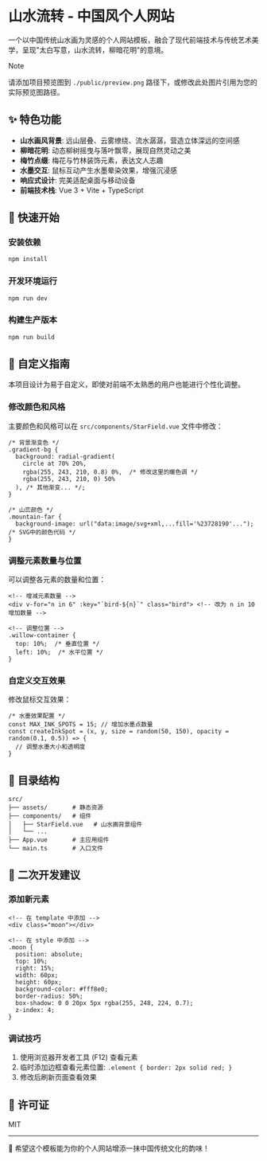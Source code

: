 # 山水流转 - 中国风个人网站

一个以中国传统山水画为灵感的个人网站模板，融合了现代前端技术与传统艺术美学，呈现"太白写意，山水流转，柳暗花明"的意境。

> [!NOTE]
> 请添加项目预览图到 `./public/preview.png` 路径下，或修改此处图片引用为您的实际预览图路径。

## ✨ 特色功能

- **山水画风背景**: 远山层叠、云雾缭绕、流水潺潺，营造立体深远的空间感
- **柳暗花明**: 动态柳树摇曳与落叶飘零，展现自然灵动之美
- **梅竹点缀**: 梅花与竹林装饰元素，表达文人志趣
- **水墨交互**: 鼠标互动产生水墨晕染效果，增强沉浸感
- **响应式设计**: 完美适配桌面与移动设备
- **前端技术栈**: Vue 3 + Vite + TypeScript

## 🚀 快速开始

### 安装依赖

```bash
npm install
```

### 开发环境运行

```bash
npm run dev
```

### 构建生产版本

```bash
npm run build
```

## 🎨 自定义指南

本项目设计为易于自定义，即使对前端不太熟悉的用户也能进行个性化调整。

### 修改颜色和风格

主要颜色和风格可以在 `src/components/StarField.vue` 文件中修改：

```vue
/* 背景渐变色 */
.gradient-bg {
  background: radial-gradient(
    circle at 70% 20%,
    rgba(255, 243, 210, 0.8) 0%,  /* 修改这里的暖色调 */
    rgba(255, 243, 210, 0) 50%
  ), /* 其他渐变... */;
}

/* 山峦颜色 */
.mountain-far {
  background-image: url("data:image/svg+xml,...fill='%23728190'..."); /* SVG中的颜色代码 */
}
```

### 调整元素数量与位置

可以调整各元素的数量和位置：

```vue
<!-- 增减元素数量 -->
<div v-for="n in 6" :key="`bird-${n}`" class="bird"> <!-- 改为 n in 10 增加数量 -->

<!-- 调整位置 -->
.willow-container {
  top: 10%;  /* 垂直位置 */
  left: 10%;  /* 水平位置 */
}
```

### 自定义交互效果

修改鼠标交互效果：

```vue
/* 水墨效果配置 */
const MAX_INK_SPOTS = 15; // 增加水墨点数量
const createInkSpot = (x, y, size = random(50, 150), opacity = random(0.1, 0.5)) => {
  // 调整水墨大小和透明度
}
```

## 📁 目录结构

```
src/
├── assets/       # 静态资源
├── components/   # 组件
│   ├── StarField.vue   # 山水画背景组件
│   └── ...
├── App.vue       # 主应用组件
└── main.ts       # 入口文件
```

## 📌 二次开发建议

### 添加新元素

```vue
<!-- 在 template 中添加 -->
<div class="moon"></div>

<!-- 在 style 中添加 -->
.moon {
  position: absolute;
  top: 10%;
  right: 15%;
  width: 60px;
  height: 60px;
  background-color: #fff8e0;
  border-radius: 50%;
  box-shadow: 0 0 20px 5px rgba(255, 248, 224, 0.7);
  z-index: 4;
}
```

### 调试技巧

1. 使用浏览器开发者工具 (F12) 查看元素
2. 临时添加边框查看元素位置: `.element { border: 2px solid red; }`
3. 修改后刷新页面查看效果

## 📄 许可证

MIT

---

💖 希望这个模板能为你的个人网站增添一抹中国传统文化的韵味！
